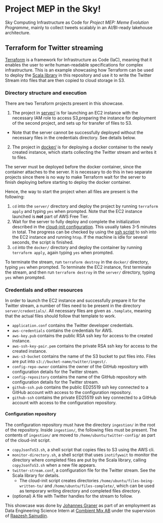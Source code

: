# Project MEP in the Sky!

Sky Computing Infrastructure as Code for *Project MEP: Meme Evolution Programme*, mainly to collect tweets scalably in an AI/BI-ready lakehouse architecture.

## Terraform for Twitter streaming
[Terraform](https://terraform.io) is a framework for Infrastructure as Code (IaC), meaning that it enables the user to write human-readable specifications for complex infrastructure. This is an example showcasing how Terraform can be used to deploy the [Scala library](../../sc/tw/) in this repository and use it to write the Twitter Stream into files that are then copied to cloud storage in S3.

### Directory structure and execution
There are two Terraform projects present in this showcase. 

1. The project in [server/](./server/) is for launching an EC2 instance with the necessary IAM role to access S3,preparing the instance for deployment of the second project, and sets up for transfer of files to S3.
  * Note that the server cannot be successfully deployed without the necessary files in the credentials directory. See details below.
2. The project in [docker/](./docker/) is for deploying a docker container to the newly created instance, which starts collecting the Twitter stream and writes it to files.

The server must be deployed before the docker container, since the container attaches to the server. It is necessary to do this in two separate projects since there is no way to make Terraform wait for the server to finish deploying before starting to deploy the docker container.

Hence, the way to start the project when all files are present is the following:
1. `cd` into the `server/` directory and deploy the project by running `terraform apply` and typing `yes` when prompted. Note that the EC2 instance launched is **not** part of AWS Free Tier.
2. Wait for the server to fully deploy and complete the initialization described in the [cloud-init configuration](./server/cloud-init.yml). This usually takes 3-5 minutes in total. The progress can be checked by using the [ssh script](./server/launch-ssh.sh) to ssh into the EC2 instance and running `htop`. If the machine is idle for several seconds, the script is finished.
3. `cd` into the `docker/` directory and deploy the container by running `terraform apply`, again typing `yes` when prompted.

To terminate the stream, run `terraform destroy` in the `docker/` directory, typing `yes` when prompted.
To terminate the EC2 instance, first terminate the stream, and then run `terraform destroy` in the `server/` directory, typing `yes` when prompted.

### Credentials and other resources
In order to launch the EC2 instance and successfully prepare it for the Twitter stream, a number of files need to be present in the directory `server/credentials/`. All necessary files are given as `.template`, meaning that the actual files should follow that template to work.
* `application.conf` contains the Twitter developer credentials.
* `aws-credentials` contains the credentials for AWS.
* `aws-key.pub` contains the public RSA ssh key for access to the created instance.
* `aws-ssh-key-pair.pem` contains the private RSA ssh key for access to the created instance.
* `aws-s3-bucket` contains the name of the S3 bucket to put files into. Files are put into `s3://bucket-name/twitter/ingest/`.
* `config-repo-owner` contains the owner of the GitHub repository with configuration details for the Twitter stream.
* `config-repository` contains the name of the GitHub repository with configuration details for the Twitter stream.
* `github-ssh.pub` contains the public ED25519 ssh key connected to a GitHub account with access to the configuration repository.
* `github-ssh` contains the private ED25519 ssh key connected to a GitHub account with access to the configuration repository.

#### Configuration repository
The configuration repository must have the directory `ingestion/` in the root of the repository. Inside `ingestion/`, the following files must be present. The contents of `ingestion/` are moved to `/home/ubuntu/twitter-config/` as part of the cloud-init script.
* `copyJsonToS3.sh`, a shell script that copies files to S3 using the AWS cli.
* `monitor-directory.sh`, a shell script that uses `inotifywait` to monitor the directory where completed files are put by the Scala library, calling `copyJsonToS3.sh` when a new file appears.
* `twitter-stream.conf`, a configuration file for the Twitter stream. See the Scala library for details.
  * The cloud-init script creates directories `/home/ubuntu/files-being-written-to/` and `/home/ubuntu/files-complete/`, which can be used as temporary writing directory and completed files directory.
* (optional) A file with Twitter handles for the stream to follow.

This showcase was done by [Johannes Graner](https://github.com/johannes-graner) as part of an employment as Data Engineering Science Intern at [Combient Mix AB](https://combient.com/mix) under the supervision of [Raazesh Sainudiin](https://github.com/lamastex).

